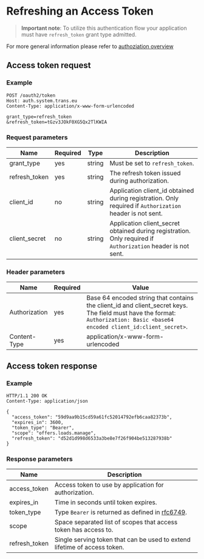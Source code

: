 # Refreshing an Access Token

>**Important note**: To utilize this authentication flow your application must have `refresh_token` grant type admitted.

For more general information please refer to [authoziation overview](../overview.md)

## Access token request

### Example

```
POST /oauth2/token
Host: auth.system.trans.eu
Content-Type: application/x-www-form-urlencoded

grant_type=refresh_token
&refresh_token=tGzv3JOkF0XG5Qx2TlKWIA
```

### Request parameters

| Name | Required | Type |  Description |
|---|---|---|---|
| grant_type | yes | string | Must be set to `refresh_token`. |
| refresh_token | yes | string | The refresh token issued during authorization. |
| client_id | no| string | Application client_id obtained during registration. Only required if `Authorization` header is not sent. |
| client_secret | no | string | Application client_secret obtained during registration. Only required if `Authorization` header is not sent. |

### Header parameters

| Name | Required | Value |
|---|---|---|
| Authorization | yes | Base 64 encoded string that contains the client_id and client_secret keys. The field must have the format: `Authorization: Basic <base64 encoded client_id:client_secret>`.  |
| Content-Type | yes |  application/x-www-form-urlencoded

## Access token response

### Example

```
HTTP/1.1 200 OK
Content-Type: application/json

{
  "access_token": "59d9aa9b15cd59a61fc52014792efb6caa82373b",
  "expires_in": 3600,
  "token_type": "Bearer",
  "scope": "offers.loads.manage",
  "refresh_token": "d52d1d998d6533a3be8e7f26f904be513287938b"
}
```

### Response parameters

| Name | Description |
|---|---|
| access_token | Access token to use by application for authorization. |
| expires_in | Time in seconds until token expires. |
| token_type | Type `Bearer` is returned as defined in [rfc6749](http://tools.ietf.org/html/rfc6750). |
| scope | Space separated list of scopes that access token has access to. |
| refresh_token | Single serving token that can be used to extend lifetime of access token. |
